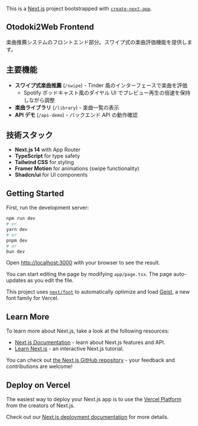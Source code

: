This is a [Next.js](https://nextjs.org) project bootstrapped with [`create-next-app`](https://nextjs.org/docs/app/api-reference/cli/create-next-app).

## Otodoki2Web Frontend

楽曲推薦システムのフロントエンド部分。スワイプ式の楽曲評価機能を提供します。

## 主要機能

- **スワイプ式楽曲推薦** (`/swipe`) - Tinder 風のインターフェースで楽曲を評価
  - Spotify ポッドキャスト風のダイヤル UI でプレビュー再生の倍速を保持しながら調整
- **楽曲ライブラリ** (`/library`) - 楽曲一覧の表示
- **API デモ** (`/api-demo`) - バックエンド API の動作確認

## 技術スタック

- **Next.js 14** with App Router
- **TypeScript** for type safety
- **Tailwind CSS** for styling
- **Framer Motion** for animations (swipe functionality)
- **Shadcn/ui** for UI components

## Getting Started

First, run the development server:

```bash
npm run dev
# or
yarn dev
# or
pnpm dev
# or
bun dev
```

Open [http://localhost:3000](http://localhost:3000) with your browser to see the result.

You can start editing the page by modifying `app/page.tsx`. The page auto-updates as you edit the file.

This project uses [`next/font`](https://nextjs.org/docs/app/building-your-application/optimizing/fonts) to automatically optimize and load [Geist](https://vercel.com/font), a new font family for Vercel.

## Learn More

To learn more about Next.js, take a look at the following resources:

- [Next.js Documentation](https://nextjs.org/docs) - learn about Next.js features and API.
- [Learn Next.js](https://nextjs.org/learn) - an interactive Next.js tutorial.

You can check out [the Next.js GitHub repository](https://github.com/vercel/next.js) - your feedback and contributions are welcome!

## Deploy on Vercel

The easiest way to deploy your Next.js app is to use the [Vercel Platform](https://vercel.com/new?utm_medium=default-template&filter=next.js&utm_source=create-next-app&utm_campaign=create-next-app-readme) from the creators of Next.js.

Check out our [Next.js deployment documentation](https://nextjs.org/docs/app/building-your-application/deploying) for more details.
